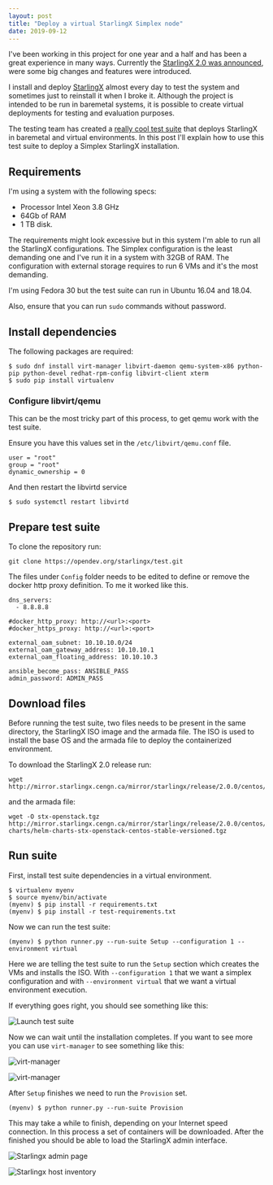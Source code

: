 ```yaml
---
layout: post
title: "Deploy a virtual StarlingX Simplex node"
date: 2019-09-12
---
```


I've been working in this project for one year and a half and has been a great experience in many ways. Currently the [StarlingX 2.0 was announced](http://lists.starlingx.io/pipermail/starlingx-discuss/2019-September/005881.html), were some big changes and features were introduced.

I install and deploy [StarlingX](https://www.starlingx.io) almost every day to test the system and sometimes just to reinstall it when I broke it. Although the project is intended to be run in baremetal systems, it is possible to create virtual deployments for testing and evaluation purposes.

The testing team has created a [really cool test suite](https://opendev.org/starlingx/test/src/branch/master/automated-robot-suite) that deploys StarlingX in baremetal and virtual environments. In this post I'll explain how to use this test suite to deploy a Simplex StarlingX installation.

## Requirements

I'm using a system with the following specs: 

  - Processor Intel Xeon 3.8 GHz
  - 64Gb of RAM
  - 1 TB disk.
  
The requirements might look excessive but in this system I'm able to run all the StarlingX configurations. The Simplex configuration is the least demanding one and I've run it in a system with 32GB of RAM. The configuration with external storage requires to run 6 VMs and it's the most demanding.

I'm using Fedora 30 but the test suite can run in Ubuntu 16.04 and 18.04. 

Also, ensure that you can run `sudo` commands without password.

## Install dependencies

The following packages are required: 

```
$ sudo dnf install virt-manager libvirt-daemon qemu-system-x86 python-pip python-devel redhat-rpm-config libvirt-client xterm
$ sudo pip install virtualenv
```

### Configure libvirt/qemu

This can be the most tricky part of this process, to get qemu work with the test suite.

Ensure you have this values set in the `/etc/libvirt/qemu.conf` file.

```
user = "root"
group = "root"
dynamic_ownership = 0
```

And then restart the libvirtd service

```
$ sudo systemctl restart libvirtd
```

## Prepare test suite

To clone the repository run:

```
git clone https://opendev.org/starlingx/test.git
```

The files under `Config` folder needs to be edited to define or remove the docker http proxy definition. To me it worked like this.

```
dns_servers:
  - 8.8.8.8

#docker_http_proxy: http://<url>:<port>
#docker_https_proxy: http://<url>:<port>

external_oam_subnet: 10.10.10.0/24
external_oam_gateway_address: 10.10.10.1
external_oam_floating_address: 10.10.10.3

ansible_become_pass: ANSIBLE_PASS
admin_password: ADMIN_PASS
```

## Download files

Before running the test suite, two files needs to be present in the same directory, the StarlingX ISO image and the armada file. The ISO is used to install the base OS and the armada file to deploy the containerized environment.

To download the StarlingX 2.0 release run: 

```
wget http://mirror.starlingx.cengn.ca/mirror/starlingx/release/2.0.0/centos/outputs/iso/bootimage.iso
```

and the armada file:

```
wget -O stx-openstack.tgz http://mirror.starlingx.cengn.ca/mirror/starlingx/release/2.0.0/centos/outputs/helm-charts/helm-charts-stx-openstack-centos-stable-versioned.tgz
```

## Run suite

First, install test suite dependencies in a virtual environment.

```
$ virtualenv myenv
$ source myenv/bin/activate
(myenv) $ pip install -r requirements.txt
(myenv) $ pip install -r test-requirements.txt
```

Now we can run the test suite:

```
(myenv) $ python runner.py --run-suite Setup --configuration 1 --environment virtual
```

Here we are telling the test suite to run the `Setup` section which creates the VMs and installs the ISO. With `--configuration 1` that we want a simplex configuration and with `--environment virtual` that we want a virtual environment execution.

If everything goes right, you should see something like this:

![Launch test suite](https://ericho.github.io/img/stx-vid.gif)

Now we can wait until the installation completes. If you want to see more you can use `virt-manager` to see something like this:

![virt-manager](https://ericho.github.io/img/stx-1.png)

![virt-manager](https://ericho.github.io/img/stx-3.png)

After `Setup` finishes we need to run the `Provision` set. 

```
(myenv) $ python runner.py --run-suite Provision
```

This may take a while to finish, depending on your Internet speed connection. In this process a set of containers will be downloaded. After the finished you should be able to load the StarlingX admin interface. 

![Starlingx admin page](https://ericho.github.io/img/stx-4.png)

![Starlingx host inventory](https://ericho.github.io/img/stx-5.png)

